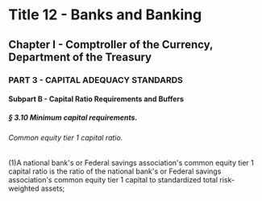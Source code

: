 
# Title 12 - Banks and Banking
## Chapter I - Comptroller of the Currency, Department of the Treasury
### PART 3 - CAPITAL ADEQUACY STANDARDS
#### Subpart B - Capital Ratio Requirements and Buffers
##### § 3.10 Minimum capital requirements.
###### Common equity tier 1 capital ratio.

(1)A national bank's or Federal savings association's common equity tier 1 capital ratio is the ratio of the national bank's or Federal savings association's common equity tier 1 capital to standardized total risk-weighted assets;
